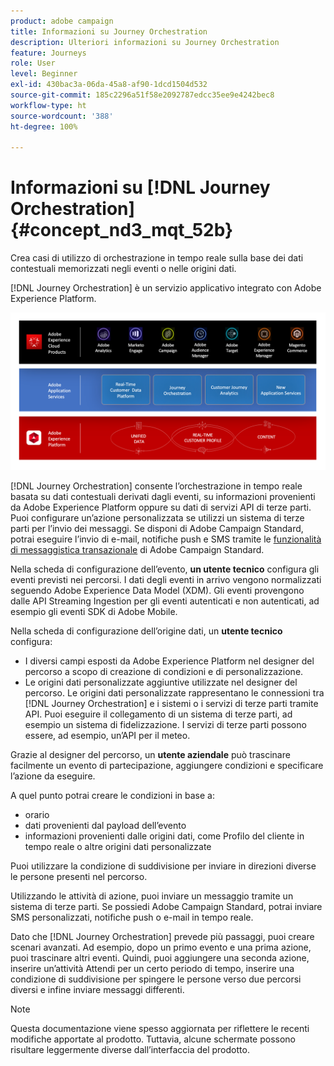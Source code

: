 ```yaml
---
product: adobe campaign
title: Informazioni su Journey Orchestration
description: Ulteriori informazioni su Journey Orchestration
feature: Journeys
role: User
level: Beginner
exl-id: 430bac3a-06da-45a8-af90-1dcd1504d532
source-git-commit: 185c2296a51f58e2092787edcc35ee9e4242bec8
workflow-type: ht
source-wordcount: '388'
ht-degree: 100%

---
```


# Informazioni su [!DNL Journey Orchestration]{#concept_nd3_mqt_52b}

Crea casi di utilizzo di orchestrazione in tempo reale sulla base dei dati contestuali memorizzati negli eventi o nelle origini dati.

[!DNL Journey Orchestration] è un servizio applicativo integrato con Adobe Experience Platform.

![](../assets/journeydiagram.png)

[!DNL Journey Orchestration] consente l’orchestrazione in tempo reale basata su dati contestuali derivati dagli eventi, su informazioni provenienti da Adobe Experience Platform oppure su dati di servizi API di terze parti. Puoi configurare un’azione personalizzata se utilizzi un sistema di terze parti per l’invio dei messaggi. Se disponi di Adobe Campaign Standard, potrai eseguire l’invio di e-mail, notifiche push e SMS tramite le [funzionalità di messaggistica transazionale](https://experienceleague.adobe.com/docs/campaign-standard/using/communication-channels/transactional-messaging/getting-started-with-transactional-msg.html?lang=it) di Adobe Campaign Standard.

Nella scheda di configurazione dell’evento, **un utente tecnico** configura gli eventi previsti nei percorsi. I dati degli eventi in arrivo vengono normalizzati seguendo Adobe Experience Data Model (XDM). Gli eventi provengono dalle API Streaming Ingestion per gli eventi autenticati e non autenticati, ad esempio gli eventi SDK di Adobe Mobile.

Nella scheda di configurazione dell’origine dati, un **utente tecnico** configura:

* I diversi campi esposti da Adobe Experience Platform nel designer del percorso a scopo di creazione di condizioni e di personalizzazione.
* Le origini dati personalizzate aggiuntive utilizzate nel designer del percorso. Le origini dati personalizzate rappresentano le connessioni tra [!DNL Journey Orchestration] e i sistemi o i servizi di terze parti tramite API. Puoi eseguire il collegamento di un sistema di terze parti, ad esempio un sistema di fidelizzazione. I servizi di terze parti possono essere, ad esempio, un’API per il meteo.

Grazie al designer del percorso, un **utente aziendale** può trascinare facilmente un evento di partecipazione, aggiungere condizioni e specificare l’azione da eseguire.

A quel punto potrai creare le condizioni in base a:

* orario
* dati provenienti dal payload dell’evento
* informazioni provenienti dalle origini dati, come Profilo del cliente in tempo reale o altre origini dati personalizzate

Puoi utilizzare la condizione di suddivisione per inviare in direzioni diverse le persone presenti nel percorso.

Utilizzando le attività di azione, puoi inviare un messaggio tramite un sistema di terze parti. Se possiedi Adobe Campaign Standard, potrai inviare SMS personalizzati, notifiche push o e-mail in tempo reale.

Dato che [!DNL Journey Orchestration] prevede più passaggi, puoi creare scenari avanzati. Ad esempio, dopo un primo evento e una prima azione, puoi trascinare altri eventi. Quindi, puoi aggiungere una seconda azione, inserire un’attività Attendi per un certo periodo di tempo, inserire una condizione di suddivisione per spingere le persone verso due percorsi diversi e infine inviare messaggi differenti.

>[!NOTE]
>
>Questa documentazione viene spesso aggiornata per riflettere le recenti modifiche apportate al prodotto. Tuttavia, alcune schermate possono risultare leggermente diverse dall’interfaccia del prodotto.
